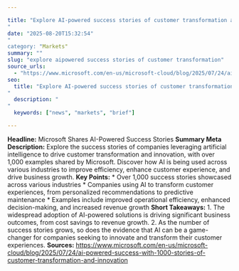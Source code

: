 ```yaml
---

title: "Explore AI-powered success stories of customer transformation and innovation'"
date: "2025-08-20T15:32:54""
category: "Markets"
summary: ""
slug: "explore aipowered success stories of customer transformation"
source_urls:
  - "https://www.microsoft.com/en-us/microsoft-cloud/blog/2025/07/24/ai-powered-success-with-1000-stories-of-customer-transformation-and-innovation"
seo:
  title: "Explore AI-powered success stories of customer transformation and innovation | Hash n Hedge'"
  description: ""
  keywords: ["news", "markets", "brief"]

---
```

**Headline:** Microsoft Shares AI-Powered Success Stories  **Summary Meta Description:** Explore the success stories of companies leveraging artificial intelligence to drive customer transformation and innovation, with over 1,000 examples shared by Microsoft. Discover how AI is being used across various industries to improve efficiency, enhance customer experience, and drive business growth.  **Key Points:**  * Over 1,000 success stories showcased across various industries * Companies using AI to transform customer experiences, from personalized recommendations to predictive maintenance * Examples include improved operational efficiency, enhanced decision-making, and increased revenue growth  **Short Takeaways:**  1. The widespread adoption of AI-powered solutions is driving significant business outcomes, from cost savings to revenue growth. 2. As the number of success stories grows, so does the evidence that AI can be a game-changer for companies seeking to innovate and transform their customer experiences.  **Sources:**  https://www.microsoft.com/en-us/microsoft-cloud/blog/2025/07/24/ai-powered-success-with-1000-stories-of-customer-transformation-and-innovation 
